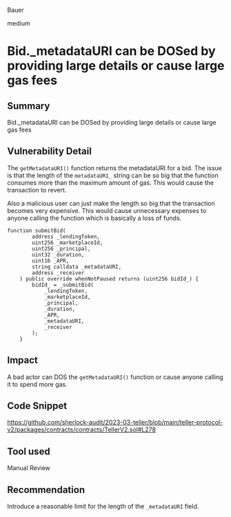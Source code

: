 Bauer

medium

# Bid._metadataURI can be DOSed by providing large details or cause large gas fees

## Summary
Bid._metadataURI can be DOSed by providing large details or cause large gas fees

## Vulnerability Detail
The `getMetadataURI()` function returns the metadataURI for a bid.
The issue is that the length of the `metadataURI_` string can be so big that the function consumes more than the maximum amount of gas. This would cause the transaction to revert.

Also a malicious user can just make the length so big that the transaction becomes very expensive. This would cause unnecessary expenses to anyone calling the function which is basically a loss of funds.
```solidity
function submitBid(
        address _lendingToken,
        uint256 _marketplaceId,
        uint256 _principal,
        uint32 _duration,
        uint16 _APR,
        string calldata _metadataURI,
        address _receiver
    ) public override whenNotPaused returns (uint256 bidId_) {
        bidId_ = _submitBid(
            _lendingToken,
            _marketplaceId,
            _principal,
            _duration,
            _APR,
            _metadataURI,
            _receiver
        );
    }

```
## Impact
A bad actor  can DOS the `getMetadataURI()` function or cause anyone calling it to spend more gas.

## Code Snippet
https://github.com/sherlock-audit/2023-03-teller/blob/main/teller-protocol-v2/packages/contracts/contracts/TellerV2.sol#L278

## Tool used

Manual Review

## Recommendation
Introduce a reasonable limit for the length of the `_metadataURI` field.
